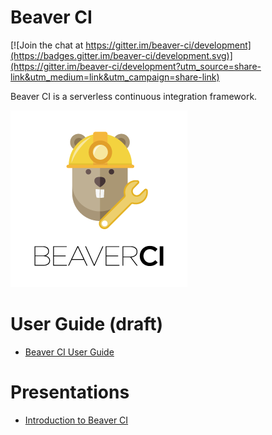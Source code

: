 Beaver CI 
=========

[![Join the chat at https://gitter.im/beaver-ci/development](https://badges.gitter.im/beaver-ci/development.svg)](https://gitter.im/beaver-ci/development?utm_source=share-link&utm_medium=link&utm_campaign=share-link)

Beaver CI is a serverless continuous integration framework.

![Beaver CI Logo](BeaverCI_Logo.png)

# User Guide (draft)

* [Beaver CI User Guide](doc/UserGuide.md)

# Presentations

* [Introduction to Beaver CI][intro]

[intro]: http://go-talks.appspot.com/github.com/fluidic/intro-to-beaverci/beaverci.slide#1
